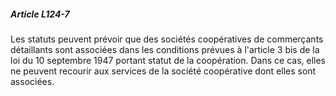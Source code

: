 ##### Article L124-7

Les statuts peuvent prévoir que des sociétés coopératives de commerçants détaillants sont associées dans les conditions prévues à l'article 3 bis de la loi du 10 septembre 1947 portant statut de la coopération. Dans ce cas, elles ne peuvent recourir aux services de la société coopérative dont elles sont associées.

